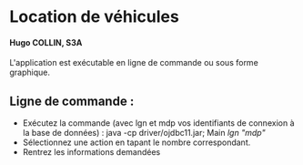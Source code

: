 # Location de véhicules
#### Hugo COLLIN, S3A
L'application est exécutable en ligne de commande ou sous forme graphique.

## Ligne de commande :
- Exécutez la commande (avec lgn et mdp vos identifiants de connexion à la base de données) :
  java -cp driver/ojdbc11.jar; Main *lgn* *"mdp"*
- Sélectionnez une action en tapant le nombre correspondant.
- Rentrez les informations demandées
